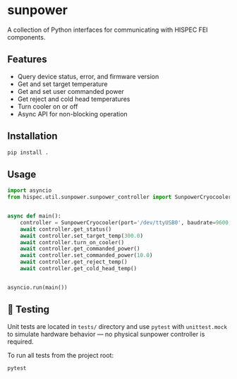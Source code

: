 # sunpower

A collection of Python interfaces for communicating with HISPEC FEI components.

## Features


- Query device status, error, and firmware version
- Get and set target temperature
- Get and set user commanded power
- Get reject and cold head temperatures
- Turn cooler on or off
- Async API for non-blocking operation

## Installation

```bash
pip install .
```

## Usage

```python
import asyncio
from hispec.util.sunpower.sunpower_controller import SunpowerCryocooler


async def main():
    controller = SunpowerCryocooler(port='/dev/ttyUSB0', baudrate=9600, quiet=True)
    await controller.get_status()
    await controller.set_target_temp(300.0)
    await controller.turn_on_cooler()
    await controller.get_commanded_power()
    await controller.set_commanded_power(10.0)
    await controller.get_reject_temp()
    await controller.get_cold_head_temp()


asyncio.run(main())
```

## 🧪 Testing
Unit tests are located in `tests/` directory and use `pytest` with `unittest.mock` to simulate hardware behavior — no physical sunpower controller is required.

To run all tests from the project root:

```bash
pytest
```
